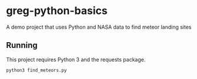 # greg-python-basics
A demo project that uses Python and NASA data to find meteor landing sites

## Running

This project requires Python 3 and the requests package.

`python3 find_meteors.py`
